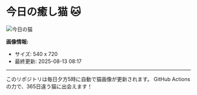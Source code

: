 # 今日の癒し猫 🐱

![今日の猫](https://cdn2.thecatapi.com/images/ak7.jpg)

**画像情報:**
- サイズ: 540 x 720
- 最終更新: 2025-08-13 08:17

---

このリポジトリは毎日夕方5時に自動で猫画像が更新されます。
GitHub Actionsの力で、365日違う猫に出会えます！
